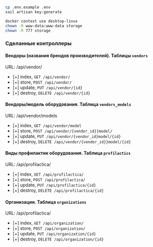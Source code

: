 
```bash
cp .env.example .env
sail artisan key:generate
```

```bash
docker context use desktop-linux
chown -R www-data:www-data storage
chown -R 777 storage
```


### Сделанные контроллеры

#### Вендоры (названия брендов производителей). Таблицы `vendors`
URL: /api/vendor/
- [+] index, `GET /api/vendor/`
- [+] store, `POST /api/vendor/`
- [+] update, `PUT /api/vendor/{id}`
- [+] destroy, `DELETE /api/vendor/{id}`

#### Вендоры/модель оборудования. Таблица `vendors_models`
URL: /api/vendor/models
- [+] index, `GET /api/vendor/model`
- [+] store, `POST /api/vendor/{vendor_id}}model/`
- [+] update, `PUT /api/vendor/{vendor_id}model/{id}`
- [+] destroy, `DELETE /api/vendor/{vendor_id}}model/{id}`

#### Виды профилактик оборудования. Таблица `profilactics`
URL: /api/profilactica/
- [+] index, `GET /api/profilactica/`
- [+] store, `POST /api/profilactica/`
- [+] update, `PUT /api/profilactica/{id}`
- [+] destroy, `DELETE /api/profilactica/{id}`

#### Организации. Таблица `organizations`
URL: /api/profilactica/
- [+] index, `GET /api/organization/`
- [+] store, `POST /api/organization/`
- [+] update, `PUT /api/organization/{id}`
- [+] destroy, `DELETE /api/organization/{id}`
